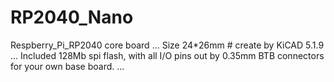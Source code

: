 # RP2040_Nano
Respberry_Pi_RP2040 core board
... Size 24*26mm # create by KiCAD 5.1.9
... Included 128Mb spi flash, with all I/O pins out by 0.35mm BTB connectors for your own base board.
... 
